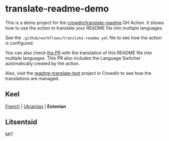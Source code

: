# translate-readme-demo

This is a demo project for the [crowdin/translate-readme](https://github.com/crowdin/translate-readme) GH Action. It shows how to use the action to translate your README file into multiple languages.

See the `.github/workflows/translate-readme.yml` file to see how the action is configured.

You can also check [the PR](https://github.com/andrii-bodnar/translate-readme-demo/pull/1) with the translation of this README file into multiple languages. This PR also includes the Language Switcher automatically created by the action.

Also, visit the [readme-translate-test](https://crowdin.com/project/readme-translate-test) project in Crowdin to see how the translations are managed.

## Keel

<!-- TRANSLATE-README-LANGUAGES-START -->
[French](README.fr-FR.md) | [Ukrainian](README.uk-UA.md) | **Estonian**
<!-- TRANSLATE-README-LANGUAGES-END -->

## Litsentsid

MIT
